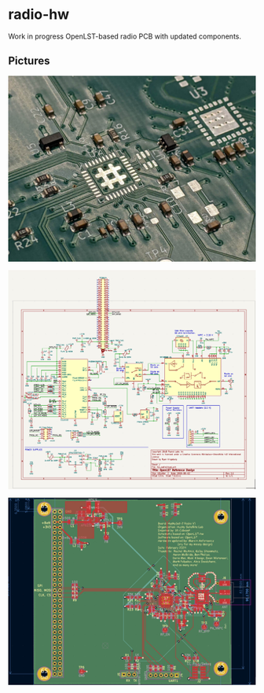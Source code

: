 # radio-hw

Work in progress OpenLST-based radio PCB with updated components.

## Pictures

![Circuit board photograph](/circuit.jpg)

![Schematic](/schematic_screenshot.png)

![Circuit Board](/pcb_screenshot.png)
